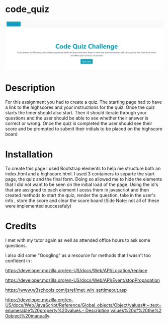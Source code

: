 # code_quiz

![Image of Code Quiz](codequizimg.png)

# Description

For this assignment you had to create a quiz. The starting page had to have a link to the highscores and your instructions for the quiz. 
Once the quiz starts the timer should also start. Then it should iterate through your questions and the user should be able to see whether their answer is correct or wrong. 
Once the quiz is completed the user should see their score and be prompted to submit their initials to be placed on the highscore board

# Installation
To create this page I used Bootstrap elements to help me structure both an index.html and a highscore.html. 
I used 3 containers to separte the start page, the quiz and the final form. Doing so allowed me to hide the elements that I did not want to be seen on the initial load of the page.
Using the id's that are assigned to each element I acess them in javascript and then created methods to start the quiz, render the question, take in the user's info , store the score and clear the score board (Side Note: not all of these were implemented successfuly)

# Credits

I met with my tutor again as well as attended office hours to ask some questions. 

I also did some "Googling" as a resource for methods that I wasn't too confident in :

https://developer.mozilla.org/en-US/docs/Web/API/Location/replace

https://developer.mozilla.org/en-US/docs/Web/API/Event/stopPropagation

https://www.w3schools.com/jsref/met_win_settimeout.asp

https://developer.mozilla.org/en-US/docs/Web/JavaScript/Reference/Global_objects/Object/values#:~:text=enumerable%20property%20values.-,Description,values%20of%20the%20object%20manually.
